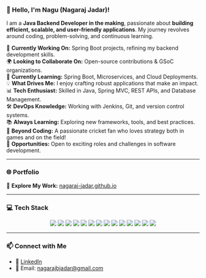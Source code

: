 ### 👋 Hello, I'm Nagu (Nagaraj Jadar)!

I am a **Java Backend Developer in the making**, passionate about **building efficient, scalable, and user-friendly applications**. My journey revolves around coding, problem-solving, and continuous learning. 

🚀 **Currently Working On:** Spring Boot projects, refining my backend development skills.  
🌍 **Looking to Collaborate On:** Open-source contributions & GSoC organizations.  
📖 **Currently Learning:** Spring Boot, Microservices, and Cloud Deployments.  
💡 **What Drives Me:** I enjoy crafting robust applications that make an impact.  
📊 **Tech Enthusiast:** Skilled in Java, Spring MVC, REST APIs, and Database Management.  
🛠️ **DevOps Knowledge:** Working with Jenkins, Git, and version control systems.  
📚 **Always Learning:** Exploring new frameworks, tools, and best practices.  
🏏 **Beyond Coding:** A passionate cricket fan who loves strategy both in games and on the field!  
🌟 **Opportunities:** Open to exciting roles and challenges in software development.  

---

### 🌐 Portfolio  
🚀 **Explore My Work:** [nagaraj-jadar.github.io](https://nagaraj-jadar.github.io/)  

---

### 💻 Tech Stack  
<p align="center">
  <img src="https://img.shields.io/badge/HTML5-E34F26?style=for-the-badge&logo=html5&logoColor=white" />
  <img src="https://img.shields.io/badge/CSS3-1572B6?style=for-the-badge&logo=css3&logoColor=white" />
  <img src="https://img.shields.io/badge/JavaScript-F7DF1E?style=for-the-badge&logo=javascript&logoColor=black" />
  <img src="https://img.shields.io/badge/Java-ED8B00?style=for-the-badge&logo=java&logoColor=white" />
  <img src="https://img.shields.io/badge/Spring%20Boot-6DB33F?style=for-the-badge&logo=spring-boot&logoColor=white" />
  <img src="https://img.shields.io/badge/MongoDB-47A248?style=for-the-badge&logo=mongodb&logoColor=white" />
  <img src="https://img.shields.io/badge/Python-3776AB?style=for-the-badge&logo=python&logoColor=white" />
  <img src="https://img.shields.io/badge/SQL-4479A1?style=for-the-badge&logo=database&logoColor=white" />
  <img src="https://img.shields.io/badge/OracleDB-F80000?style=for-the-badge&logo=oracle&logoColor=white" />
  <img src="https://img.shields.io/badge/MySQL-4479A1?style=for-the-badge&logo=mysql&logoColor=white" />
  <img src="https://img.shields.io/badge/VS%20Code-007ACC?style=for-the-badge&logo=visual-studio-code&logoColor=white" />
  <img src="https://img.shields.io/badge/IntelliJ%20IDEA-000000?style=for-the-badge&logo=intellij-idea&logoColor=white" />
  <img src="https://img.shields.io/badge/Git-F05032?style=for-the-badge&logo=git&logoColor=white" />
  <img src="https://img.shields.io/badge/GitHub-181717?style=for-the-badge&logo=github&logoColor=white" />
</p>

---

### 📫 Connect with Me
- 💼 [LinkedIn](https://www.linkedin.com/in/nagaraj-jadar/)
- 📧 Email: nagarajbjadar@gmail.com
